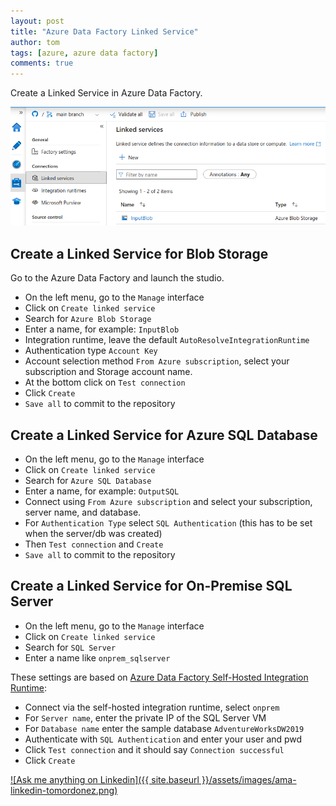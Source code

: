 ```yaml
---
layout: post
title: "Azure Data Factory Linked Service"
author: tom
tags: [azure, azure data factory]
comments: true
---
```


Create a Linked Service in Azure Data Factory.

![Azure Data Factory Linked Services InputBlob](/assets/images/azure-data-factory-linked-services-inputblob.png)

## Create a Linked Service for Blob Storage

Go to the Azure Data Factory and launch the studio.

* On the left menu, go to the `Manage` interface
* Click on `Create linked service`
* Search for `Azure Blob Storage`
* Enter a name, for example: `InputBlob`
* Integration runtime, leave the default `AutoResolveIntegrationRuntime`
* Authentication type `Account Key`
* Account selection method `From Azure subscription`, select your subscription and Storage account name.
* At the bottom click on `Test connection`
* Click `Create`
* `Save all` to commit to the repository

## Create a Linked Service for Azure SQL Database

* On the left menu, go to the `Manage` interface
* Click on `Create linked service`
* Search for `Azure SQL Database`
* Enter a name, for example: `OutputSQL`
* Connect using `From Azure subscription` and select your subscription, server name, and database.
* For `Authentication Type` select `SQL Authentication` (this has to be set when the server/db was created)
* Then `Test connection` and `Create`
* `Save all` to commit to the repository

## Create a Linked Service for On-Premise SQL Server

* On the left menu, go to the `Manage` interface
* Click on `Create linked service`
* Search for `SQL Server`
* Enter a name like `onprem_sqlserver`

These settings are based on [Azure Data Factory Self-Hosted Integration Runtime](../azure-data-factory-linked-service/):

* Connect via the self-hosted integration runtime, select `onprem`
* For `Server name`, enter the private IP of the SQL Server VM
* For `Database name` enter the sample database `AdventureWorksDW2019`
* Authenticate with `SQL Authentication` and enter your user and pwd
* Click `Test connection` and it should say `Connection successful`
* Click `Create`

[![Ask me anything on Linkedin]({{ site.baseurl }}/assets/images/ama-linkedin-tomordonez.png)](https://www.linkedin.com/in/tomordonez/)